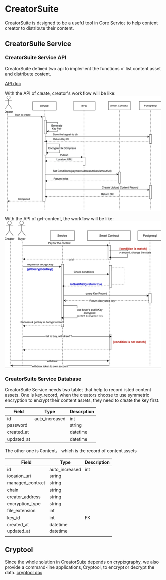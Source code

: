 # CreatorSuite
CreatorSuite is designed to be a useful tool in Core Service to help content creator to distribute their content.

## CreatorSuite Service

### CreatorSuite Service API
CreatorSuite defined two api to implement the functions of list content asset and distribute content.

[API doc](https://github.com/nextdotid/creator_suite/tree/main/docs/api.apib)

With the API of create, creator's work flow will be like:
![image](docs/creators_workflow.png)

With the API of get-content, the workflow will be like:
![image](docs/buyers_workflow.png)

### CreatorSuite Service Database
CreatorSuite Service needs two tables that help to record listed content assets.
One is key_record, when the creators choose to use symmetric encryption to encrypt their content assets, they need to create the key first.

| Field      | Type           | Description |
|------------|----------------|-------------|
| id         | auto_increased | int         |
| password   |                | string      |
| created_at |                | datetime    |
| updated_at |                | datetime    |

The other one is Content， which is the record of content assets

| Field            | Type           | Description |
|------------------|----------------|-------------|
| id               | auto_increased | int         |
| location_url     | string         |             |
| managed_contract | string         |             |
| chain            | string         |             |
| creator_address  | string         |             |
| encryption_type  | string         |             |
| file_extension   | int            |             |
| key_id           | int            | FK          |
| created_at       | datetime       |             |
| updated_at       | datetime       |             | 
|                  |                |             |

## Cryptool
Since the whole solution in CreatorSuite depends on cryptography, we also provide a command-line applications, 
Cryptool, to encrypt or decrypt the data.
[cryptool doc](https://github.com/nextdotid/creator_suite/tree/main/docs/cryptool.md)


